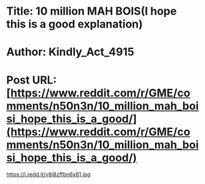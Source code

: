 # Title: 10 million MAH BOIS(I hope this is a good explanation)
# Author: Kindly_Act_4915
# Post URL: [https://www.reddit.com/r/GME/comments/n50n3n/10_million_mah_boisi_hope_this_is_a_good/](https://www.reddit.com/r/GME/comments/n50n3n/10_million_mah_boisi_hope_this_is_a_good/)


https://i.redd.it/v8i8zffbn6x61.jpg